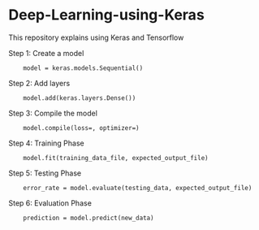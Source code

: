 # Deep-Learning-using-Keras
This repository explains using Keras and Tensorflow 

Step 1: Create a model 

        model = keras.models.Sequential()
        

Step 2: Add layers 

        model.add(keras.layers.Dense())
        

Step 3: Compile the model

        model.compile(loss=, optimizer=)
        
        
Step 4: Training Phase 

        model.fit(training_data_file, expected_output_file)
        
        
Step 5: Testing Phase

        error_rate = model.evaluate(testing_data, expected_output_file)
        
        
Step 6: Evaluation Phase

        prediction = model.predict(new_data)
